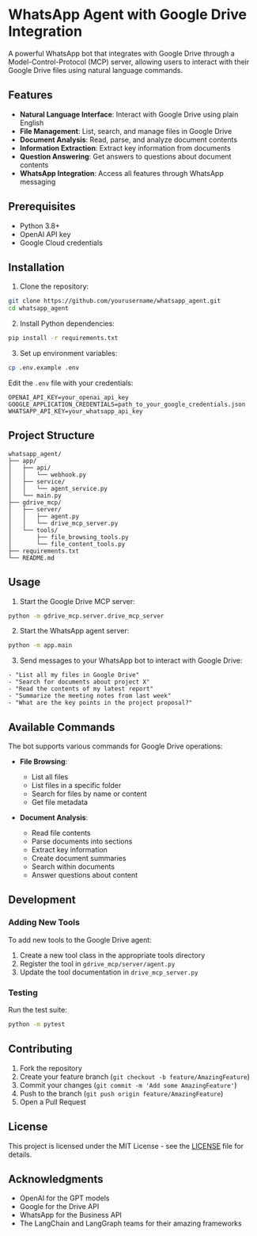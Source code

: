 # WhatsApp Agent with Google Drive Integration

A powerful WhatsApp bot that integrates with Google Drive through a Model-Control-Protocol (MCP) server, allowing users to interact with their Google Drive files using natural language commands.

## Features

- **Natural Language Interface**: Interact with Google Drive using plain English
- **File Management**: List, search, and manage files in Google Drive
- **Document Analysis**: Read, parse, and analyze document contents
- **Information Extraction**: Extract key information from documents
- **Question Answering**: Get answers to questions about document contents
- **WhatsApp Integration**: Access all features through WhatsApp messaging

## Prerequisites

- Python 3.8+
- OpenAI API key
- Google Cloud credentials

## Installation

1. Clone the repository:
```bash
git clone https://github.com/yourusername/whatsapp_agent.git
cd whatsapp_agent
```

2. Install Python dependencies:
```bash
pip install -r requirements.txt
```

3. Set up environment variables:
```bash
cp .env.example .env
```
Edit the `.env` file with your credentials:
```
OPENAI_API_KEY=your_openai_api_key
GOOGLE_APPLICATION_CREDENTIALS=path_to_your_google_credentials.json
WHATSAPP_API_KEY=your_whatsapp_api_key
```

## Project Structure

```
whatsapp_agent/
├── app/
│   ├── api/
│   │   └── webhook.py
│   ├── service/
│   │   └── agent_service.py
│   └── main.py
├── gdrive_mcp/
│   ├── server/
│   │   ├── agent.py
│   │   └── drive_mcp_server.py
│   └── tools/
│       ├── file_browsing_tools.py
│       └── file_content_tools.py
├── requirements.txt
└── README.md
```

## Usage

1. Start the Google Drive MCP server:
```bash
python -m gdrive_mcp.server.drive_mcp_server
```

2. Start the WhatsApp agent server:
```bash
python -m app.main
```

3. Send messages to your WhatsApp bot to interact with Google Drive:
```
- "List all my files in Google Drive"
- "Search for documents about project X"
- "Read the contents of my latest report"
- "Summarize the meeting notes from last week"
- "What are the key points in the project proposal?"
```

## Available Commands

The bot supports various commands for Google Drive operations:

- **File Browsing**:
  - List all files
  - List files in a specific folder
  - Search for files by name or content
  - Get file metadata

- **Document Analysis**:
  - Read file contents
  - Parse documents into sections
  - Extract key information
  - Create document summaries
  - Search within documents
  - Answer questions about content

## Development

### Adding New Tools

To add new tools to the Google Drive agent:

1. Create a new tool class in the appropriate tools directory
2. Register the tool in `gdrive_mcp/server/agent.py`
3. Update the tool documentation in `drive_mcp_server.py`

### Testing

Run the test suite:
```bash
python -m pytest
```

## Contributing

1. Fork the repository
2. Create your feature branch (`git checkout -b feature/AmazingFeature`)
3. Commit your changes (`git commit -m 'Add some AmazingFeature'`)
4. Push to the branch (`git push origin feature/AmazingFeature`)
5. Open a Pull Request

## License

This project is licensed under the MIT License - see the [LICENSE](LICENSE) file for details.

## Acknowledgments

- OpenAI for the GPT models
- Google for the Drive API
- WhatsApp for the Business API
- The LangChain and LangGraph teams for their amazing frameworks 
